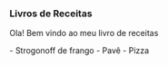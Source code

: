 <h3>Livros de Receitas</h3>
<p>Ola! Bem vindo ao meu livro de receitas</p>
 - Strogonoff de frango
 - Pavê
 - Pizza
